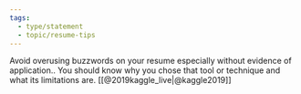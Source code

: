 ```yaml
---
tags: 
  - type/statement
  - topic/resume-tips
---
```

Avoid overusing buzzwords on your resume especially without evidence of application..
You should know why you chose that tool or technique and what its limitations are. [[@2019kaggle_live|@kaggle2019]]